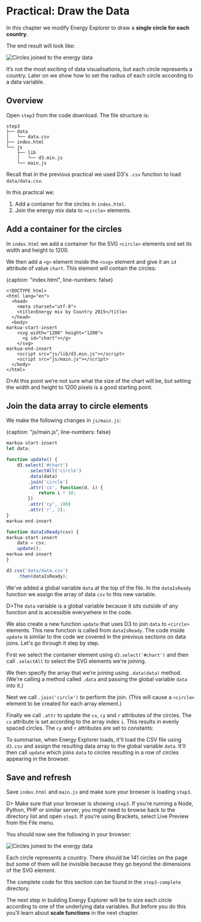 # Practical: Draw the Data

In this chapter we modify Energy Explorer to draw a **single circle for each country**.

The end result will look like:

![Circles joined to the energy data](9ea1b91da5d8a91c1909eaa715f61662.png)

It’s not the most exciting of data visualisations, but each circle represents a country. Later on we show how to set the radius of each circle according to a data variable.

## Overview

Open `step3` from the code download. The file structure is:

```text
step3
├── data
│   └── data.csv
├── index.html
└── js
    ├── lib
    │   └── d3.min.js
    └── main.js
```

Recall that in the previous practical we used D3's `.csv` function to load `data/data.csv`.

In this practical we:

1. Add a container for the circles in  `index.html`.
2. Join the energy mix data to `<circle>` elements.

## Add a container for the circles

In `index.html` we add a container for the SVG `<circle>` elements snd set its width and height to 1200.

We then add a `<g>` element inside the `<svg>` element and give it an `id` attribute of value `chart`. This element will contain the circles:

{caption: "index.html", line-numbers: false}
```
<!DOCTYPE html>
<html lang="en">
  <head>
    <meta charset="utf-8">
    <title>Energy mix by Country 2015</title>
  </head>
  <body>
markua-start-insert
    <svg width="1200" height="1200">
      <g id="chart"></g>
    </svg>
markua-end-insert
    <script src="js/lib/d3.min.js"></script>
    <script src="js/main.js"></script>
  </body>
</html>
```

D>At this point we’re not sure what the size of the chart will be, but setting the width and height to 1200 pixels is a good starting point.

## Join the data array to circle elements

We make the following changes in `js/main.js`:

{caption: "js/main.js", line-numbers: false}
```js
markua-start-insert
let data;

function update() {
    d3.select('#chart')
        .selectAll('circle')
        .data(data)
        .join('circle')
        .attr('cx', function(d, i) {
            return i * 10;
        })
        .attr('cy', 100)
        .attr('r', 2);
}
markua-end-insert

function dataIsReady(csv) {
markua-start-insert
    data = csv;
    update();
markua-end-insert
}

d3.csv('data/data.csv')
    .then(dataIsReady);
```

We've added a global variable `data` at the top of the file. In the `dataIsReady` function we assign the array of data `csv` to this new variable.

D>The `data` variable is a global variable because it sits outside of any function and is accessible everywhere in the code.

We also create a new function `update` that uses D3 to join `data` to `<circle>` elements. This new function is called from `dataIsReady`. The code inside `update` is similar to the code we covered in the previous sections on data joins. Let's go through it step by step.

First we select the container element using `d3.select('#chart')` and then call `.selectAll` to select the SVG elements we're joining.

We then specify the array that we’re joining using `.data(data)` method. (We're calling a method called `.data` and passing the global variable `data` into it.)

Next we call `.join('circle')` to perform the join. (This will cause a `<circle>` element to be created for each array element.)

Finally we call  `.attr` to update the `cx`, `cy` and `r` attributes of the circles. The `cx` attribute is set according to the array index `i`. This results in evenly spaced circles. The `cy` and `r` attributes are set to constants:

To summarise, when Energy Explorer loads, it'll load the CSV file using `d3.csv` and assign the resulting data array to the global variable `data`. It'll then call `update` which joins `data` to circles resulting in a row of circles appearing in the browser.

## Save and refresh

Save `index.html` and `main.js` and make sure your browser is loading `step3`.

D> Make sure that your browser is showing `step3`. If you’re running a Node, Python, PHP or similar server, you might need to browse back to the directory list and open `step3`. If you’re using Brackets, select Live Preview from the File menu.

You should now see the following in your browser:

![Circles joined to the energy data](9ea1b91da5d8a91c1909eaa715f61662.png)

Each circle represents a country. There should be 141 circles on the page but some of them will be invisible because they go beyond the dimensions of the SVG element.

The complete code for this section can be found in the `step3-complete` directory.

The next step in building Energy Explorer will be to size each circle according to one of the underlying data variables. But before you do this you’ll learn about **scale functions** in the next chapter.
